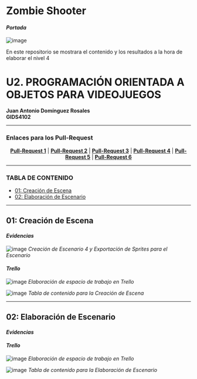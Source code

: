 # Zombie Shooter
#### *Portada*
![image](https://github.com/user-attachments/assets/fad7b0fc-e418-451b-8f4b-a9532b0bc317)

En este repositorio se mostrara el contenido y los resultados a la hora de elaborar el nivel 4

# U2. PROGRAMACIÓN ORIENTADA A OBJETOS PARA VIDEOJUEGOS
**Juan Antonio Domínguez Rosales**  
**GIDS4102**

----
### Enlaces para los Pull-Request
<p align="center">
<strong><a href="">Pull-Request 1</a></strong>
|
<strong><a href="">Pull-Request 2</a></strong>
|
<strong><a href="">Pull-Request 3</a></strong>
|
<strong><a href="">Pull-Request 4</a></strong>
|
<strong><a href="">Pull-Request 5</a></strong>
|
<strong><a href="">Pull-Request 6</a></strong>
</p>

----

### TABLA DE CONTENIDO
- [01: Creación de Escena](#01-creación-de-escena)
- [02: Elaboración de Escenario](#02-elaboración-de-escenario)

----

## 01: Creación de Escena
#### *Evidencias*
![image](https://github.com/user-attachments/assets/2989e45e-5d65-484d-9f5b-e9873f47ac4c)
*Creación de Escenario 4 y Exportación de Sprites para el Escenario*

#### *Trello*
![image](https://github.com/user-attachments/assets/b66ec53e-a380-4646-a11b-5a4882adba1a)
*Elaboración de espacio de trabajo en Trello*

![image](https://github.com/user-attachments/assets/c872a22b-a67c-4386-a5cf-5a257f8705b1)
*Tabla de contenido para la Creación de Escena*

----

## 02: Elaboración de Escenario
#### *Evidencias*

#### *Trello*
![image](https://github.com/user-attachments/assets/eed7d0c8-c517-45ba-ae47-a5a021f66163)
*Elaboración de espacio de trabajo en Trello*

![image](https://github.com/user-attachments/assets/a4feafe2-14f5-4806-bc86-93f34cceef9c)
*Tabla de contenido para la Elaboración de Escenario*
